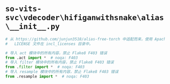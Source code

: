 # `so-vits-svc\vdecoder\hifiganwithsnake\alias\__init__.py`

```py
# 从 https://github.com/junjun3518/alias-free-torch 中适配而来，使用 Apache License 2.0
#   LICENSE 文件在 incl_licenses 目录中。

# 导入 act 模块中的所有内容，禁止 Flake8 F403 错误
from .act import *  # noqa: F403
# 导入 filter 模块中的所有内容，禁止 Flake8 F403 错误
from .filter import *  # noqa: F403
# 导入 resample 模块中的所有内容，禁止 Flake8 F403 错误
from .resample import *  # noqa: F403
```
